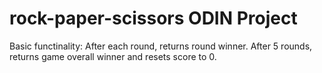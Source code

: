 # rock-paper-scissors ODIN Project

Basic functinality: After each round, returns round winner. After 5 rounds, returns game overall winner and resets score to 0.
